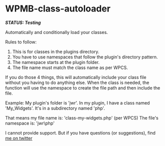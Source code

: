 # WPMB-class-autoloader

**_STATUS: Testing_**

Automatically and conditionally load your classes.

Rules to follow:

1. This is for classes in the plugins directory.
2. You have to use namespaces that follow the plugin's directory pattern.
3. The namespace starts at the plugin folder.
4. The file name must match the class name as per WPCS.

If you do those 4 things, this will automatically include your class file
without you having to do anything else. When the class is needed, the
function will use the namespace to create the file path and then include
the file.

Example:
My plugin's folder is 'jwr'.
In my plugin, I have a class named 'My_Widgets'.
It's in a subdirectory named 'php'.

That means my file name is: 'class-my-widgets.php' (per WPCS)
The file's namespace is: 'jwr\php\'

I cannot provide support. But if you have questions (or suggestions), find [me on twitter](https://twitter.com/_JoshRobbs)
